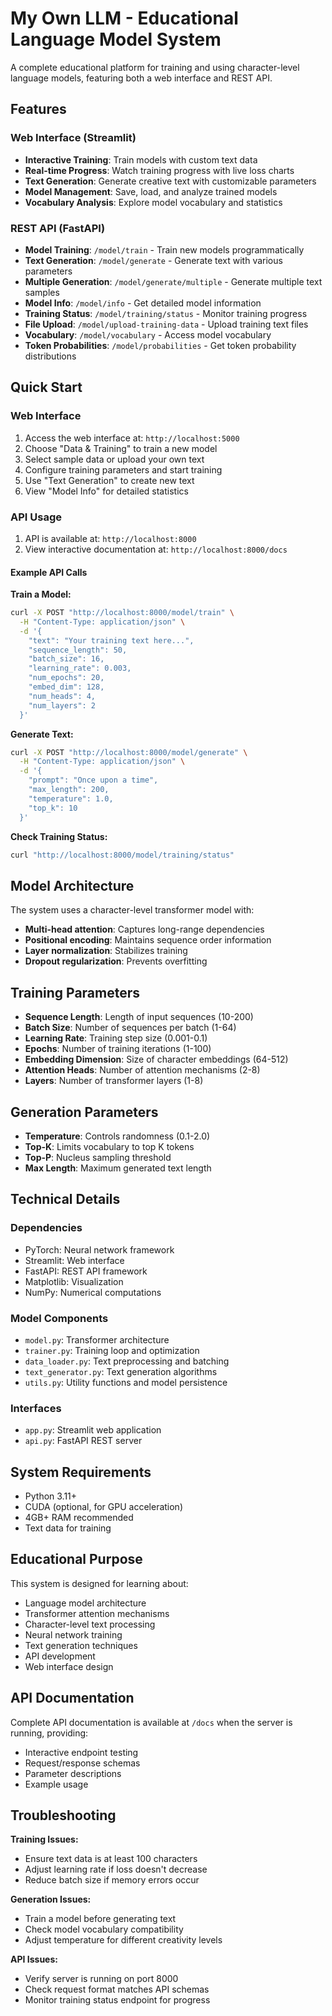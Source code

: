 # My Own LLM - Educational Language Model System

A complete educational platform for training and using character-level language models, featuring both a web interface and REST API.

## Features

### Web Interface (Streamlit)
- **Interactive Training**: Train models with custom text data
- **Real-time Progress**: Watch training progress with live loss charts
- **Text Generation**: Generate creative text with customizable parameters
- **Model Management**: Save, load, and analyze trained models
- **Vocabulary Analysis**: Explore model vocabulary and statistics

### REST API (FastAPI)
- **Model Training**: `/model/train` - Train new models programmatically
- **Text Generation**: `/model/generate` - Generate text with various parameters
- **Multiple Generation**: `/model/generate/multiple` - Generate multiple text samples
- **Model Info**: `/model/info` - Get detailed model information
- **Training Status**: `/model/training/status` - Monitor training progress
- **File Upload**: `/model/upload-training-data` - Upload training text files
- **Vocabulary**: `/model/vocabulary` - Access model vocabulary
- **Token Probabilities**: `/model/probabilities` - Get token probability distributions

## Quick Start

### Web Interface
1. Access the web interface at: `http://localhost:5000`
2. Choose "Data & Training" to train a new model
3. Select sample data or upload your own text
4. Configure training parameters and start training
5. Use "Text Generation" to create new text
6. View "Model Info" for detailed statistics

### API Usage
1. API is available at: `http://localhost:8000`
2. View interactive documentation at: `http://localhost:8000/docs`

#### Example API Calls

**Train a Model:**
```bash
curl -X POST "http://localhost:8000/model/train" \
  -H "Content-Type: application/json" \
  -d '{
    "text": "Your training text here...",
    "sequence_length": 50,
    "batch_size": 16,
    "learning_rate": 0.003,
    "num_epochs": 20,
    "embed_dim": 128,
    "num_heads": 4,
    "num_layers": 2
  }'
```

**Generate Text:**
```bash
curl -X POST "http://localhost:8000/model/generate" \
  -H "Content-Type: application/json" \
  -d '{
    "prompt": "Once upon a time",
    "max_length": 200,
    "temperature": 1.0,
    "top_k": 10
  }'
```

**Check Training Status:**
```bash
curl "http://localhost:8000/model/training/status"
```

## Model Architecture

The system uses a character-level transformer model with:
- **Multi-head attention**: Captures long-range dependencies
- **Positional encoding**: Maintains sequence order information
- **Layer normalization**: Stabilizes training
- **Dropout regularization**: Prevents overfitting

## Training Parameters

- **Sequence Length**: Length of input sequences (10-200)
- **Batch Size**: Number of sequences per batch (1-64)
- **Learning Rate**: Training step size (0.001-0.1)
- **Epochs**: Number of training iterations (1-100)
- **Embedding Dimension**: Size of character embeddings (64-512)
- **Attention Heads**: Number of attention mechanisms (2-8)
- **Layers**: Number of transformer layers (1-8)

## Generation Parameters

- **Temperature**: Controls randomness (0.1-2.0)
- **Top-K**: Limits vocabulary to top K tokens
- **Top-P**: Nucleus sampling threshold
- **Max Length**: Maximum generated text length

## Technical Details

### Dependencies
- PyTorch: Neural network framework
- Streamlit: Web interface
- FastAPI: REST API framework
- Matplotlib: Visualization
- NumPy: Numerical computations

### Model Components
- `model.py`: Transformer architecture
- `trainer.py`: Training loop and optimization
- `data_loader.py`: Text preprocessing and batching
- `text_generator.py`: Text generation algorithms
- `utils.py`: Utility functions and model persistence

### Interfaces
- `app.py`: Streamlit web application
- `api.py`: FastAPI REST server

## System Requirements

- Python 3.11+
- CUDA (optional, for GPU acceleration)
- 4GB+ RAM recommended
- Text data for training

## Educational Purpose

This system is designed for learning about:
- Language model architecture
- Transformer attention mechanisms
- Character-level text processing
- Neural network training
- Text generation techniques
- API development
- Web interface design

## API Documentation

Complete API documentation is available at `/docs` when the server is running, providing:
- Interactive endpoint testing
- Request/response schemas
- Parameter descriptions
- Example usage

## Troubleshooting

**Training Issues:**
- Ensure text data is at least 100 characters
- Adjust learning rate if loss doesn't decrease
- Reduce batch size if memory errors occur

**Generation Issues:**
- Train a model before generating text
- Check model vocabulary compatibility
- Adjust temperature for different creativity levels

**API Issues:**
- Verify server is running on port 8000
- Check request format matches API schemas
- Monitor training status endpoint for progress